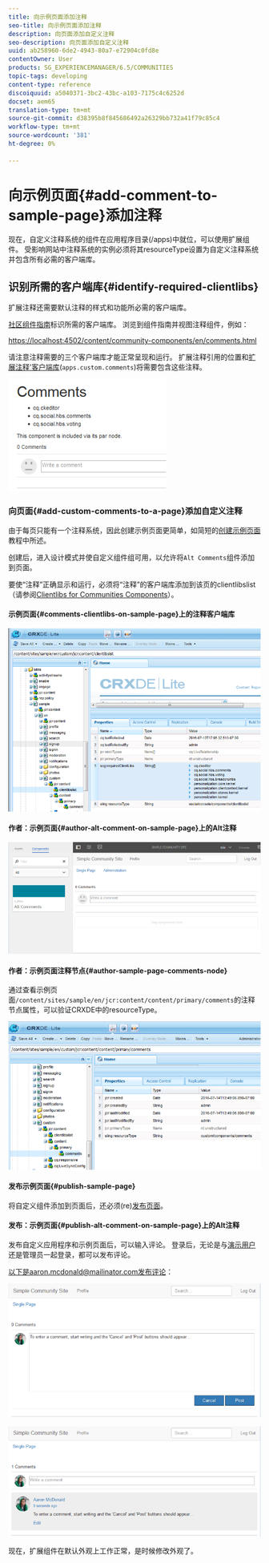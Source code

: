 ```yaml
---
title: 向示例页面添加注释
seo-title: 向示例页面添加注释
description: 向页面添加自定义注释
seo-description: 向页面添加自定义注释
uuid: ab258960-6de2-4943-80a7-e72904c0fd8e
contentOwner: User
products: SG_EXPERIENCEMANAGER/6.5/COMMUNITIES
topic-tags: developing
content-type: reference
discoiquuid: a5040371-3bc2-43bc-a103-7175c4c6252d
docset: aem65
translation-type: tm+mt
source-git-commit: d38395b8f845686492a26329bb732a41f79c85c4
workflow-type: tm+mt
source-wordcount: '381'
ht-degree: 0%

---
```



# 向示例页面{#add-comment-to-sample-page}添加注释

现在，自定义注释系统的组件在应用程序目录(/apps)中就位，可以使用扩展组件。 受影响网站中注释系统的实例必须将其resourceType设置为自定义注释系统并包含所有必需的客户端库。

## 识别所需的客户端库{#identify-required-clientlibs}

扩展注释还需要默认注释的样式和功能所必需的客户端库。

[社区组件指南](/help/communities/components-guide.md)标识所需的客户端库。 浏览到组件指南并视图注释组件，例如：

[https://localhost:4502/content/community-components/en/comments.html](https://localhost:4502/content/community-components/en/comments.html)

请注意注释需要的三个客户端库才能正常呈现和运行。 扩展注释引用的位置和[扩展注释&#39;客户端库](/help/communities/extend-create-components.md#create-a-client-library-folder)(`apps.custom.comments`)将需要包含这些注释。

![comments-component1](assets/comments-component1.png)

### 向页面{#add-custom-comments-to-a-page}添加自定义注释

由于每页只能有一个注释系统，因此创建示例页面更简单，如简短的[创建示例页面](/help/communities/create-sample-page.md)教程中所述。

创建后，进入设计模式并使自定义组件组可用，以允许将`Alt Comments`组件添加到页面。

要使“注释”正确显示和运行，必须将“注释”的客户端库添加到该页的clientlibslist（请参阅[Clientlibs for Communities Components](/help/communities/clientlibs.md)）。

#### 示例页面{#comments-clientlibs-on-sample-page}上的注释客户端库

![comments-clientlibs-crxde](assets/comments-clientlibs-crxde.png)

#### 作者：示例页面{#author-alt-comment-on-sample-page}上的Alt注释

![替换注释](assets/alt-comment.png)

#### 作者：示例页面注释节点{#author-sample-page-comments-node}

通过查看示例页面`/content/sites/sample/en/jcr:content/content/primary/comments`的注释节点属性，可以验证CRXDE中的resourceType。

![verify-comment-crxde](assets/verify-comment-crxde.png)

#### 发布示例页面{#publish-sample-page}

将自定义组件添加到页面后，还必须(re)[发布页面](/help/communities/sites-console.md#publishing-the-site)。

#### 发布：示例页面{#publish-alt-comment-on-sample-page}上的Alt注释

发布自定义应用程序和示例页面后，可以输入评论。 登录后，无论是与[演示用户](/help/communities/tutorials.md#demo-users)还是管理员一起登录，都可以发布评论。

以下是aaron.mcdonald@mailinator.com发布评论：

![publish-alt-comment](assets/publish-alt-comment.png)

![publish-alt-comment1](assets/publish-alt-comment1.png)

现在，扩展组件在默认外观上工作正常，是时候修改外观了。